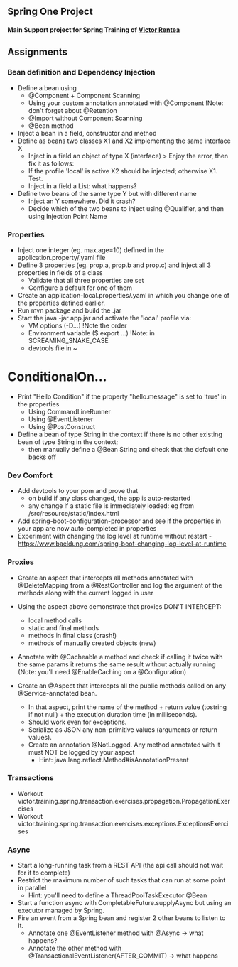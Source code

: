 ## Spring One Project ##

#### Main Support project for Spring Training of [Victor Rentea](https://victorrentea.ro)




## Assignments

### Bean definition and Dependency Injection
- Define a bean using
  - @Component + Component Scanning
  - Using your custom annotation annotated with @Component !Note: don't forget about @Retention
  - @Import without Component Scanning
  - @Bean method
- Inject a bean in a field, constructor and method
- Define as beans two classes X1 and X2 implementing the same interface X 
  - Inject in a field an object of type X (interface) > Enjoy the error, then fix it as follows:
  - If the profile 'local' is active X2 should be injected; otherwise X1. Test.
  - Inject in a field a List<X>: what happens?
- Define two beans of the same type Y but with different name
  - Inject an Y somewhere. Did it crash?
  - Decide which of the two beans to inject using @Qualifier, and then using Injection Point Name 

### Properties
- Inject one integer (eg. max.age=10) defined in the application.property/.yaml file
- Define 3 properties (eg. prop.a, prop.b and prop.c) and inject all 3 properties in fields of a class
  - Validate that all three properties are set
  - Configure a default for one of them
- Create an application-local.properties/.yaml in which you change one of the properties defined earlier.
- Run mvn package and build the .jar
- Start the java -jar app.jar and activate the 'local' profile via:
  - VM options (-D...) !Note the order
  - Environment variable ($ export ...) !Note: in SCREAMING_SNAKE_CASE 
  - devtools file in ~

# ConditionalOn...
- Print "Hello Condition" if the property "hello.message" is set to 'true' in the properties
  - Using CommandLineRunner
  - Using @EventListener
  - Using @PostConstruct
- Define a bean of type String in the context if there is no other existing bean of type String in the context;
  - then manually define a @Bean String and check that the default one backs off

### Dev Comfort
- Add devtools to your pom and prove that 
  - on build if any class changed, the app is auto-restarted
  - any change if a static file is immediately loaded: eg from /src/resource/static/index.html
- Add spring-boot-configuration-processor and see if the properties in your app are now auto-completed in properties
- Experiment with changing the log level at runtime without restart - https://www.baeldung.com/spring-boot-changing-log-level-at-runtime

### Proxies
- Create an aspect that intercepts all methods annotated with @DeleteMapping from a @RestController 
  and log the argument of the methods along with the current logged in user
- Using the aspect above demonstrate that proxies DON'T INTERCEPT:
  - local method calls
  - static and final methods
  - methods in final class (crash!)
  - methods of manually created objects (new)
- Annotate with @Cacheable a method and check if calling it twice with the same params
  it returns the same result without actually running (Note: you'll need @EnableCaching on a @Configuration)

- Create an @Aspect that intercepts all the public methods called on any @Service-annotated bean. 
  - In that aspect, print the name of the method + return value (tostring if not null) + the execution duration time (in milliseconds).
  - Should work even for exceptions. 
  - Serialize as JSON any non-primitive values (arguments or return values).
  - Create an annotation @NotLogged. Any method annotated with it must NOT be logged by your aspect 
    - Hint: java.lang.reflect.Method#isAnnotationPresent 

### Transactions
- Workout victor.training.spring.transaction.exercises.propagation.PropagationExercises
- Workout victor.training.spring.transaction.exercises.exceptions.ExceptionsExercises


### Async
- Start a long-running task from a REST API (the api call should not wait for it to complete)
- Restrict the maximum number of such tasks that can run at some point in parallel
  - Hint: you'll need to define a ThreadPoolTaskExecutor @Bean
- Start a function async with CompletableFuture.supplyAsync but using an executor managed by Spring.
- Fire an event from a Spring bean and register 2 other beans to listen to it.
  - Annotate one @EventListener method with @Async -> what happens?
  - Annotate the other method with @TransactionalEventListener(AFTER_COMMIT) -> what happens